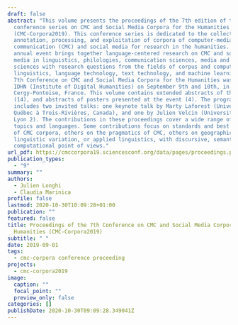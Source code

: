 ```yaml
---
draft: false
abstract: "This volume presents the proceedings of the 7th edition of the annual
  conference series on CMC and Social Media Corpora for the Humanities
  (CMC-Corpora2019). This conference series is dedicated to the collection,
  annotation, processing, and exploitation of corpora of computer-mediated
  communication (CMC) and social media for research in the humanities. The
  annual event brings together language-centered research on CMC and social
  media in linguistics, philologies, communication sciences, media and social
  sciences with research questions from the fields of corpus and computational
  linguistics, language technology, text technology, and machine learning. The
  7th Conference on CMC and Social Media Corpora for the Humanities was held at
  IDHN (Institute of Digital Humanities) on September 9th and 10th, in
  Cergy-Pontoise, France. This volume contains extended abstracts of the papers
  (14), and abstracts of posters presented at the event (4). The program also
  includes two invited talks: one keynote talk by Marty Laforest (Université du
  Québec à Trois-Rivières, Canada), and one by Julien Velcin (University Lumière
  Lyon 2). The contributions in these proceedings cover a wide range of both
  topics and languages. Some contributions focus on standards and best practices
  of CMC corpora, others on the pragmatics of CMC, others on geographic
  linguistic variation, or applied linguistics, with discursive, semantic, or
  computational point of views."
url_pdf: https://cmccorpora19.sciencesconf.org/data/pages/proceedings.pdf
publication_types:
  - "9"
summary: ""
authors:
  - Julien Longhi
  - Claudia Marinica
profile: false
lastmod: 2020-10-30T10:09:28+01:00
publication: ""
featured: false
title: Proceedings of the 7th Conference on CMC and Social Media Corpora for the
  Humanities (CMC-Corpora2019)
subtitle: " "
date: 2019-09-01
tags:
  - cmc-corpora conference proceeding
projects:
  - cmc-corpora2019
image:
  caption: ""
  focal_point: ""
  preview_only: false
categories: []
publishDate: 2020-10-30T09:09:28.349041Z
---
```

